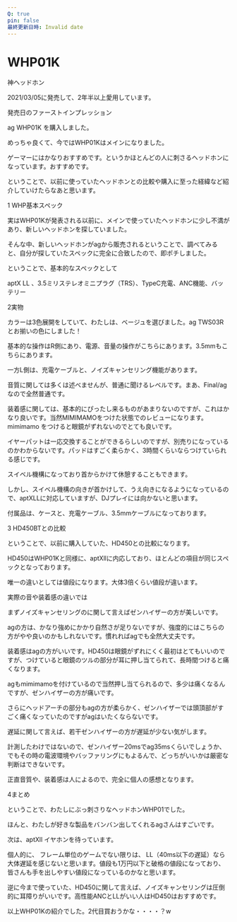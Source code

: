 ```yaml
---
Q: true
pin: false
最終更新日時: Invalid date
---
```

# WHP01K

神ヘッドホン

2021/03/05に発売して、2年半以上愛用しています。

発売日のファーストインプレッション

ag WHP01K を購入しました。

めっちゃ良くて、今ではWHP01Kはメインになりました。

ゲーマーにはかなりおすすめです。というかほとんどの人に刺さるヘッドホンになっています。おすすめです。

ということで、以前に使っていたヘッドホンとの比較や購入に至った経緯など紹介していけたらなあと思います。

1 WHP基本スペック

実はWHP01Kが発表される以前に、メインで使っていたヘッドホンに少し不満があり、新しいヘッドホンを探していました。

そんな中、新しいヘッドホンがagから販売されるということで、調べてみると、自分が探していたスペックに完全に合致したので、即ポチしました。

ということで、基本的なスペックとして

aptX LL 、3.5ミリステレオミニプラグ（TRS）、TypeC充電、ANC機能、バッテリー

2実物

カラーは3色展開をしていて、わたしは、ベージュを選びました。ag TWS03Rとお揃いの色にしました！

基本的な操作はR側にあり、電源、音量の操作がこちらにあります。3.5mmもこちらにあります。

一方L側は、充電ケーブルと、ノイズキャンセリング機能があります。

音質に関しては多くは述べませんが、普通に聞けるレベルです。まあ、Final/agなので全然普通です。

装着感に関しては、基本的にぴったし来るものがあまりないのですが、これはかなり良いです。当然MIMIMAMOをつけた状態でのレビューになります。mimimamo をつけると眼鏡がずれないのでとても良いです。

イヤーパットは一応交換することができるらしいのですが、別売りになっているのかわからないです。パッドはすごく柔らかく、3時間くらいならつけていられる感じです。

スイベル機構になっており首からかけて休憩することもできます。

しかし、スイベル機構の向きが首かけして、うえ向きになるようになっているので、aptXLLに対応していますが、DJプレイには向かないと思います。

付属品は、ケースと、充電ケーブル、3.5mmケーブルになっております。

3 HD450BTとの比較

ということで、以前に購入していた、HD450との比較になります。

HD450はWHP01Kと同様に、aptXllに内応しており、ほとんどの項目が同じスペックとなっております。

唯一の違いとしては値段になります。大体3倍くらい値段が違います。

実際の音や装着感の違いでは

まずノイズキャンセリングのに関して言えばゼンハイザーの方が美しいです。

agの方は、かなり強めにかかり自然さが足りないですが、強度的にはこちらの方がやや良いのかもしれないです。慣れればagでも全然大丈夫です。

装着感はagの方がいいです。HD450は眼鏡がずれにくく最初はとてもいいのですが、つけていると眼鏡のツルの部分が耳に押し当てられて、長時間つけると痛くなります。

agもmimimamoを付けているので当然押し当てられるので、多少は痛くなるんですが、ゼンハイザーの方が痛いです。

さらにヘッドアーチの部分もagの方が柔らかく、ゼンハイザーでは頭頂部がすごく痛くなっていたのですがagはいたくならないです。

遅延に関して言えば、若干ゼンハイザーの方が遅延が少ない気がします。

計測したわけではないので、ゼンハイザー20msでag35msくらいでしょうか、でもその時の電波環境やバッファリングにもよるんで、どっちがいいかは厳密な判断はできないです。

正直音質や、装着感は人によるので、完全に個人の感想となります。

4まとめ

ということで、わたしにぶっ刺さりなヘッドホンWHP01でした。

ほんと、わたしが好きな製品をバンバン出してくれるagさんはすごいです。

次は、aptXll イヤホンを待っています。

個人的に、 フレーム単位のゲームでない限りは、 LL（40ms以下の遅延）なら大体遅延を感じないと思います。値段も1万円以下と破格の値段になっており、皆さんも手を出しやすい値段になっているのかなと思います。

逆に今まで使っていた、HD450に関して言えば、ノイズキャンセリングは圧倒的に耳障りがいいです。高性能ANCとLLがいい人はHD450はおすすめです。

以上WHP01Kの紹介でした。2代目買おうかな・・・・？w